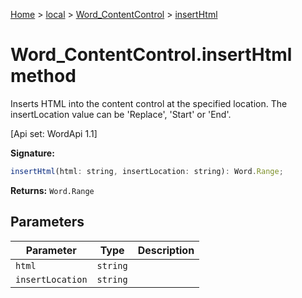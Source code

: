 [Home](./index) &gt; [local](local.md) &gt; [Word\_ContentControl](local.word_contentcontrol.md) &gt; [insertHtml](local.word_contentcontrol.inserthtml.md)

# Word\_ContentControl.insertHtml method

Inserts HTML into the content control at the specified location. The insertLocation value can be 'Replace', 'Start' or 'End'. 

 \[Api set: WordApi 1.1\]

**Signature:**
```javascript
insertHtml(html: string, insertLocation: string): Word.Range;
```
**Returns:** `Word.Range`

## Parameters

|  Parameter | Type | Description |
|  --- | --- | --- |
|  `html` | `string` |  |
|  `insertLocation` | `string` |  |

